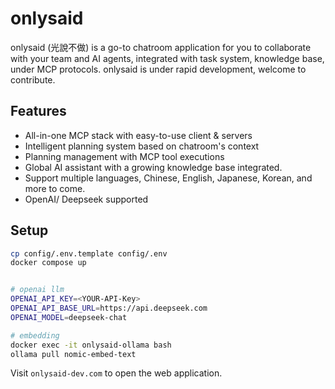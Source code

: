 # onlysaid

onlysaid (光說不做) is a go-to chatroom application for you to collaborate with your team and AI agents, integrated with task system, knowledge base, under MCP protocols.
onlysaid is under rapid development, welcome to contribute.

## Features

- All-in-one MCP stack with easy-to-use client & servers
- Intelligent planning system based on chatroom's context
- Planning management with MCP tool executions
- Global AI assistant with a growing knowledge base integrated.
- Support multiple languages, Chinese, English, Japanese, Korean, and more to come.
- OpenAI/ Deepseek supported

## Setup

```bash
cp config/.env.template config/.env
docker compose up


# openai llm
OPENAI_API_KEY=<YOUR-API-Key>
OPENAI_API_BASE_URL=https://api.deepseek.com
OPENAI_MODEL=deepseek-chat

# embedding
docker exec -it onlysaid-ollama bash
ollama pull nomic-embed-text
```

Visit `onlysaid-dev.com` to open the web application.
